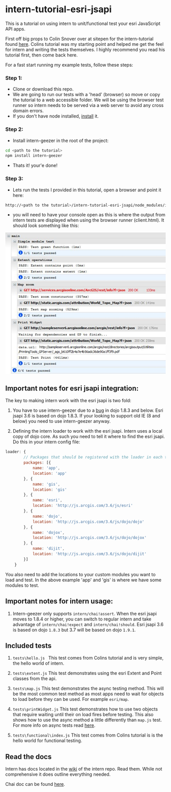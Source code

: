 # intern-tutorial-esri-jsapi

This is a tutorial on using intern to unit/functional test your esri JavaScript API apps.

First off big props to Colin Snover over at sitepen for the intern-tutorial found [here](https://github.com/theintern/intern-tutorial). Colins tutorial was my starting point and helped me get the feel for intern and writing the tests themselves. I highly recommend you read his tutorial first, then come back here.

For a fast start running my example tests, follow these steps:

### Step 1:
* Clone or download this repo.
* We are going to run our tests with a 'head' (browser) so move or copy the tutorial to a web accessible folder. We will be using the browser test runner so intern needs to be served via a web server to avoid any cross domain errors.
* If you don't have node installed, [install](http://nodejs.org/) it.

### Step 2:
* Install intern-geezer in the root of the project:

```bash
cd <path to the tutorial>
npm install intern-geezer
```

* Thats it! your'e done!

### Step 3:
* Lets run the tests I provided in this tutorial, open a browser and point it here:

```bash
http://<path to the tutorial>/intern-tutorial-esri-jsapi/node_modules/intern-geezer/client.html?config=tests/intern
```
* you will need to have your console open as this is where the output from intern tests are displayed when using the browser runner (client.html). It should look something like this:

![Console output](consoleOutput.jpg) 

## Important notes for esri jsapi integration:

The key to making intern work with the esri jsapi is two fold:

1. You have to use intern-geezer due to a [bug](https://bugs.dojotoolkit.org/ticket/15616) in dojo 1.8.3 and below. Esri jsapi 3.6 is based on dojo 1.8.3. If your looking to support old IE (8 and below) you need to use intern-geezer anyway.

2. Defining the intern loader to work with the esri jsapi. Intern uses a local copy of dojo core. As such you need to tell it where to find the esri jsapi. Do this in your intern config file:

```javascript
loader: {
        // Packages that should be registered with the loader in each testing environment
        packages: [{
			name: 'app',
			location: 'app'
		}, {
			name: 'gis',
			location: 'gis'
		}, {
			name: 'esri',
			location: 'http://js.arcgis.com/3.6/js/esri'
		}, {
			name: 'dojo',
			location: 'http://js.arcgis.com/3.6/js/dojo/dojo'
		}, {
			name: 'dojox',
			location: 'http://js.arcgis.com/3.6/js/dojo/dojox'
		}, {
			name: 'dijit',
			location: 'http://js.arcgis.com/3.6/js/dojo/dijit'
		}]
	}
```

You also need to add the locations to your custom modules you want to load and test. In the above example 'app' and 'gis' is where we have some modules to test.

## Important notes for intern usage:

1. Intern-geezer only supports ```intern/chai!assert```. When the esri jsapi moves to 1.8.4 or higher, you can switch to regular intern and take advantage of ```intern/chai!expect``` and ```intern/chai!should```. Esri jsapi 3.6 is based on dojo ```1.8.3``` but 3.7 will be based on dojo ```1.9.1```.

## Included tests

1. ```tests\hello.js ``` This test comes from Colins tutorial and is very simple, the hello world of intern.

2. ```tests\extent.js``` This test demonstrates using the esri Extent and Point classes from the api.

3. ```tests\map.js``` This test demonstrates the async testing method. This will be the most common test method as most apps need to wait for objects to load before they can be used. For example ```esri/map```.

4. ```tests\printWidget.js``` This test demonstrates how to use two objects that require waiting until their on load fires before testing. This also shows how to use the async method a little differently than ```map.js``` test. For more info on async tests read [here](https://github.com/theintern/intern/wiki/Writing-Tests#asynchronous-testing).

5. ```tests\functional\index.js``` This test comes from Colins tutorial is is the hello world for functional testing.

## Read the docs
Intern has docs located in the [wiki](https://github.com/theintern/intern/wiki) of the intern repo. Read them. While not comprehensive it does outline everything needed.

Chai doc can be found [here](http://chaijs.com/api/).